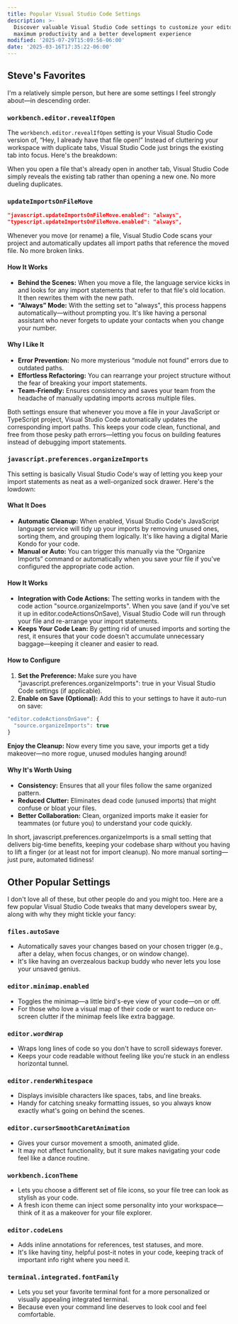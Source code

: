 ```yaml
---
title: Popular Visual Studio Code Settings
description: >-
  Discover valuable Visual Studio Code settings to customize your editor for
  maximum productivity and a better development experience
modified: '2025-07-29T15:09:56-06:00'
date: '2025-03-16T17:35:22-06:00'
---
```


## Steve's Favorites

I'm a relatively simple person, but here are some settings I feel strongly about—in descending order.

### `workbench.editor.revealIfOpen`

The `workbench.editor.revealIfOpen` setting is your Visual Studio Code version of, “Hey, I already have that file open!” Instead of cluttering your workspace with duplicate tabs, Visual Studio Code just brings the existing tab into focus. Here's the breakdown:

When you open a file that's already open in another tab, Visual Studio Code simply reveals the existing tab rather than opening a new one. No more dueling duplicates.

### `updateImportsOnFileMove`

```json
"javascript.updateImportsOnFileMove.enabled": "always",
"typescript.updateImportsOnFileMove.enabled": "always",
```

Whenever you move (or rename) a file, Visual Studio Code scans your project and automatically updates all import paths that reference the moved file. No more broken links.

#### How It Works

- **Behind the Scenes:** When you move a file, the language service kicks in and looks for any import statements that refer to that file's old location. It then rewrites them with the new path.
- **“Always” Mode:** With the setting set to "always", this process happens automatically—without prompting you. It's like having a personal assistant who never forgets to update your contacts when you change your number.

#### Why I Like It

- **Error Prevention:** No more mysterious “module not found” errors due to outdated paths.
- **Effortless Refactoring:** You can rearrange your project structure without the fear of breaking your import statements.
- **Team-Friendly:** Ensures consistency and saves your team from the headache of manually updating imports across multiple files.

Both settings ensure that whenever you move a file in your JavaScript or TypeScript project, Visual Studio Code automatically updates the corresponding import paths. This keeps your code clean, functional, and free from those pesky path errors—letting you focus on building features instead of debugging import statements.

### `javascript.preferences.organizeImports`

This setting is basically Visual Studio Code's way of letting you keep your import statements as neat as a well-organized sock drawer. Here's the lowdown:

#### What It Does

- **Automatic Cleanup:** When enabled, Visual Studio Code's JavaScript language service will tidy up your imports by removing unused ones, sorting them, and grouping them logically. It's like having a digital Marie Kondo for your code.
- **Manual or Auto:** You can trigger this manually via the “Organize Imports” command or automatically when you save your file if you've configured the appropriate code action.

#### How It Works

- **Integration with Code Actions:** The setting works in tandem with the code action "source.organizeImports". When you save (and if you've set it up in editor.codeActionsOnSave), Visual Studio Code will run through your file and re-arrange your import statements.
- **Keeps Your Code Lean:** By getting rid of unused imports and sorting the rest, it ensures that your code doesn't accumulate unnecessary baggage—keeping it cleaner and easier to read.

#### How to Configure

1. **Set the Preference:** Make sure you have "javascript.preferences.organizeImports": true in your Visual Studio Code settings (if applicable).
2. **Enable on Save (Optional):** Add this to your settings to have it auto-run on save:

```ts
"editor.codeActionsOnSave": {
  "source.organizeImports": true
}
```

**Enjoy the Cleanup:** Now every time you save, your imports get a tidy makeover—no more rogue, unused modules hanging around!

#### Why It's Worth Using

- **Consistency:** Ensures that all your files follow the same organized pattern.
- **Reduced Clutter:** Eliminates dead code (unused imports) that might confuse or bloat your files.
- **Better Collaboration:** Clean, organized imports make it easier for teammates (or future you) to understand your code quickly.

In short, javascript.preferences.organizeImports is a small setting that delivers big-time benefits, keeping your codebase sharp without you having to lift a finger (or at least not for import cleanup). No more manual sorting—just pure, automated tidiness!

## Other Popular Settings

I don't love all of these, but other people do and you might too. Here are a few popular Visual Studio Code tweaks that many developers swear by, along with why they might tickle your fancy:

### `files.autoSave`

- Automatically saves your changes based on your chosen trigger (e.g., after a delay, when focus changes, or on window change).
- It's like having an overzealous backup buddy who never lets you lose your unsaved genius.

### `editor.minimap.enabled`

- Toggles the minimap—a little bird's-eye view of your code—on or off.
- For those who love a visual map of their code or want to reduce on-screen clutter if the minimap feels like extra baggage.

### `editor.wordWrap`

- Wraps long lines of code so you don't have to scroll sideways forever.
- Keeps your code readable without feeling like you're stuck in an endless horizontal tunnel.

### `editor.renderWhitespace`

- Displays invisible characters like spaces, tabs, and line breaks.
- Handy for catching sneaky formatting issues, so you always know exactly what's going on behind the scenes.

### `editor.cursorSmoothCaretAnimation`

- Gives your cursor movement a smooth, animated glide.
- It may not affect functionality, but it sure makes navigating your code feel like a dance routine.

### `workbench.iconTheme`

- Lets you choose a different set of file icons, so your file tree can look as stylish as your code.
- A fresh icon theme can inject some personality into your workspace—think of it as a makeover for your file explorer.

### `editor.codeLens`

- Adds inline annotations for references, test statuses, and more.
- It's like having tiny, helpful post-it notes in your code, keeping track of important info right where you need it.

### `terminal.integrated.fontFamily`

- Lets you set your favorite terminal font for a more personalized or visually appealing integrated terminal.
- Because even your command line deserves to look cool and feel comfortable.
